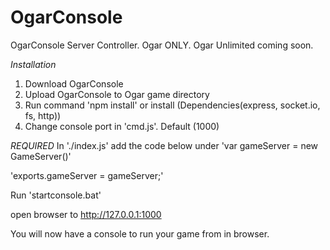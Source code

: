 # OgarConsole

OgarConsole Server Controller.
Ogar ONLY. Ogar Unlimited coming soon.

*Installation*

1. Download OgarConsole
2. Upload OgarConsole to Ogar game directory
3. Run command 'npm install' or install (Dependencies(express, socket.io, fs, http))
4. Change console port in 'cmd.js'. Default (1000)

*REQUIRED*
In './index.js' add the code below under 'var gameServer = new GameServer()'

'exports.gameServer = gameServer;'

Run 'startconsole.bat'

open browser to http://127.0.0.1:1000

You will now have a console to run your game from in browser.
